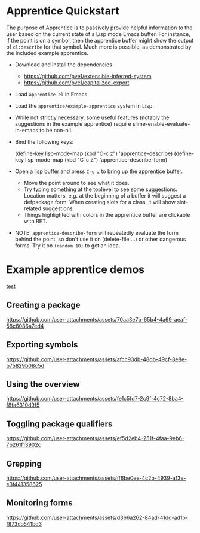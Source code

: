 # Apprentice Quickstart

The purpose of Apprentice is to passively provide helpful information
to the user based on the current state of a Lisp mode Emacs buffer.
For instance, if the point is on a symbol, then the apprentice buffer
might show the output of `cl:describe` for that symbol. Much more is
possible, as demonstrated by the included example apprentice.

-   Download and install the dependencies
    -   <https://github.com/pve1/extensible-inferred-system>
    -   <https://github.com/pve1/capitalized-export>

-   Load `apprentice.el` in Emacs.
-   Load the `apprentice/example-apprentice` system in Lisp.
-   While not strictly necessary, some useful features (notably the
    suggestions in the example apprentice) require
    slime-enable-evaluate-in-emacs to be non-nil.
-   Bind the following keys:

    (define-key lisp-mode-map (kbd "C-c z") 'apprentice-describe)
    (define-key lisp-mode-map (kbd "C-c Z") 'apprentice-describe-form)

-   Open a lisp buffer and press `C-c z` to bring up the apprentice
    buffer.
    -   Move the point around to see what it does.
    -   Try typing something at the toplevel to see some
        suggestions. Location matters, e.g. at the beginning of a buffer
        it will suggest a defpackage form. When creating slots for a
        class, it will show slot-related suggestions.
    -   Things highlighted with colors in the apprentice buffer are clickable
        with RET.
-   NOTE: `apprentice-describe-form` will repeatedly evaluate the form
    behind the point, so don't use it on (delete-file &#x2026;) or other
    dangerous forms. Try it on `(random 10)` to get an idea.

# Example apprentice demos

[test](https://github.com/pve1/apprentice-videos/raw/refs/heads/main/create-package-and-class.mp4)

## Creating a package


https://github.com/user-attachments/assets/70aa3e7b-65b4-4a69-aeaf-58c8086a7ed4


## Exporting symbols


https://github.com/user-attachments/assets/afcc93db-48db-49cf-8e8e-b75829b08c5d


## Using the overview


https://github.com/user-attachments/assets/fe1c5fd7-2c9f-4c72-8ba4-f8fa6310d9f5


## Toggling package qualifiers


https://github.com/user-attachments/assets/ef5d2eb4-251f-4faa-9eb6-7b261f13902c


## Grepping


https://github.com/user-attachments/assets/ff6be0ee-4c2b-4939-a13e-e3f441358625


## Monitoring forms


https://github.com/user-attachments/assets/d366a262-84ad-41dd-ad1b-f873cb541bd3

